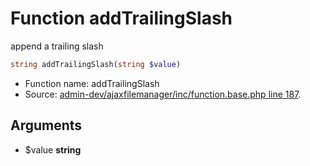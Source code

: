 Function addTrailingSlash
===========================

append a trailing slash



```php
string addTrailingSlash(string $value)
```

* Function name: addTrailingSlash
* Source: [admin-dev/ajaxfilemanager/inc/function.base.php line 187](https://github.com/PrestaShop/PrestaShop/blob/1.5.0.2/admin-dev/ajaxfilemanager/inc/function.base.php#L187).

Arguments
---------

* $value **string**

